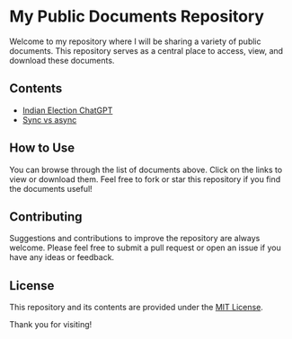 # My Public Documents Repository

Welcome to my repository where I will be sharing a variety of public documents. This repository serves as a central place to access, view, and download these documents.

## Contents

- [Indian Election ChatGPT ]([link-to-document-1](https://github.com/hamidtech/mdfile/blob/main/India%20Election%20ChatGPT.md))
- [Sync vs async]([link-to-document-2](https://github.com/hamidtech/mdfile/blob/main/sync%20vs%20async.md))

## How to Use

You can browse through the list of documents above. Click on the links to view or download them. Feel free to fork or star this repository if you find the documents useful!

## Contributing

Suggestions and contributions to improve the repository are always welcome. Please feel free to submit a pull request or open an issue if you have any ideas or feedback.

## License

This repository and its contents are provided under the [MIT License](LICENSE.md).

Thank you for visiting!
